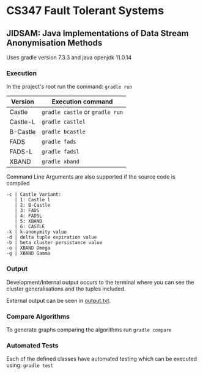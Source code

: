 # CS347 Fault Tolerant Systems

## JIDSAM: Java Implementations of Data Stream Anonymisation Methods

Uses gradle version 7.3.3 and java openjdk 11.0.14

### Execution

In the project's root run the command: `gradle run`

| Version  | Execution command               |
| -------- | ------------------------------- |
| Castle   | `gradle castle` or `gradle run` |
| Castle-L | `gradle castlel`                |
| B-Castle | `gradle bcastle`                |
| FADS     | `gradle fads`                   |
| FADS-L   | `gradle fadsl`                  |
| XBAND    | `gradle xband`                  |

Command Line Arguments are also supported if the source code is compiled

    -c | Castle Variant: 
       | 1: Castle l
       | 2: B-Castle
       | 3: FADS
       | 4: FADSL
       | 5: XBAND
       | 6: CASTLE
    -k | k-anonymity value
    -d | delta tuple expiration value
    -b | beta cluster persistance value
    -o | XBAND Omega
    -g | XBAND Gamma

### Output

Development/Internal output occurs to the terminal where you can see the cluster generalisations and the tuples included.

External output can be seen in [output.txt](./app/output.txt).

### Compare Algorithms

To generate graphs comparing the algorithms run `gradle compare`

### Automated Tests

Each of the defined classes have automated testing which can be executed using: `gradle test`

